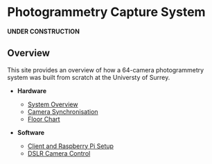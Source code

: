 # Photogrammetry Capture System


**UNDER CONSTRUCTION**

## Overview

This site provides an overview of how a 64-camera photogrammetry system was built from scratch at the Universty of Surrey. 


* **Hardware**
   - [System Overview](system-overview.md)
	- [Camera Synchronisation](cameras.md)
	- [Floor Chart](floor-chart.md)

* **Software**
  - [Client and Raspberry Pi Setup](system-setup.md)
  - [DSLR Camera Control](camera-control.md) 



